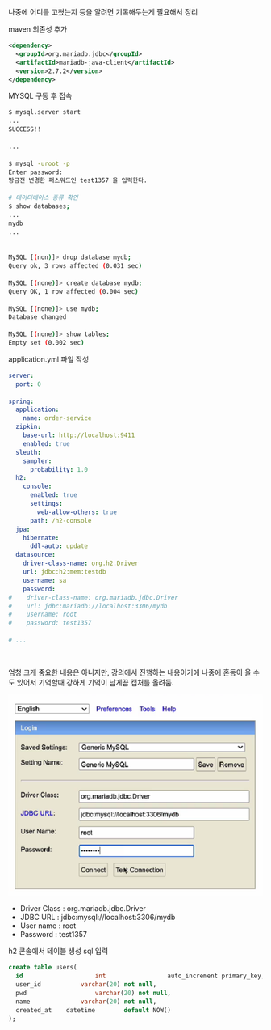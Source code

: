 나중에 어디를 고쳤는지 등을 알려면 기록해두는게 필요해서 정리



maven 의존성 추가

```xml
<dependency>
  <groupId>org.mariadb.jdbc</groupId>
  <artifactId>mariadb-java-client</artifactId>
  <version>2.7.2</version>
</dependency>
```



MYSQL 구동 후 접속

```bash
$ mysql.server start
...
SUCCESS!!

...

$ mysql -uroot -p 
Enter password: 
방금전 변경한 패스워드인 test1357 을 입력한다. 

# 데이터베이스 종류 확인
$ show databases;
...
mydb
...


MySQL [(non)]> drop database mydb;
Query ok, 3 rows affected (0.031 sec)

MySQL [(none)]> create database mydb;
Query OK, 1 row affected (0.004 sec)

MySQL [(none)]> use mydb;
Database changed

MySQL [(none)]> show tables;
Empty set (0.002 sec)


```



application.yml 파일 작성

```yaml
server:
  port: 0

spring:
  application:
    name: order-service
  zipkin:
    base-url: http://localhost:9411
    enabled: true
  sleuth:
    sampler:
      probability: 1.0
  h2:
    console:
      enabled: true
      settings:
        web-allow-others: true
      path: /h2-console
  jpa:
    hibernate:
      ddl-auto: update
  datasource:
    driver-class-name: org.h2.Driver
    url: jdbc:h2:mem:testdb
    username: sa
    password:
#    driver-class-name: org.mariadb.jdbc.Driver
#    url: jdbc:mariadb://localhost:3306/mydb
#    username: root
#    password: test1357

# ...
```



<br>

엄청 크게 중요한 내용은 아니지만, 강의에서 진행하는 내용이기에 나중에 혼동이 올 수도 있어서 기억할때 강하게 기억이 남게끔 캡처를 올려둠.

<img src="./img/INFLEARN-LEC/MYSQL/1.png"/>



- Driver Class : org.mariadb.jdbc.Driver
- JDBC URL : jdbc:mysql://localhost:3306/mydb
- User name : root
- Password : test1357



h2 콘솔에서 테이블 생성 sql 입력

```sql
create table users(
  id					int					auto_increment primary_key,
  user_id			varchar(20)	not null,
  pwd					varchar(20) not null,
  name				varchar(20) not null,
  created_at	datetime		default NOW()
);
```





